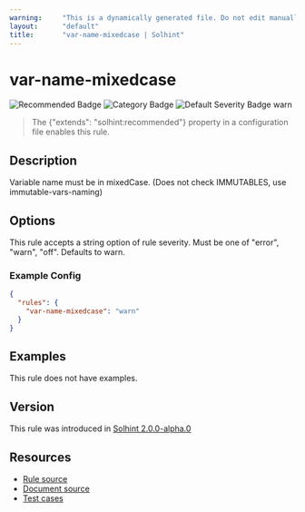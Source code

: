 ```yaml
---
warning:     "This is a dynamically generated file. Do not edit manually."
layout:      "default"
title:       "var-name-mixedcase | Solhint"
---
```


# var-name-mixedcase
![Recommended Badge](https://img.shields.io/badge/-Recommended-brightgreen)
![Category Badge](https://img.shields.io/badge/-Style%20Guide%20Rules-informational)
![Default Severity Badge warn](https://img.shields.io/badge/Default%20Severity-warn-yellow)
> The {"extends": "solhint:recommended"} property in a configuration file enables this rule.


## Description
Variable name must be in mixedCase. (Does not check IMMUTABLES, use immutable-vars-naming)

## Options
This rule accepts a string option of rule severity. Must be one of "error", "warn", "off". Defaults to warn.

### Example Config
```json
{
  "rules": {
    "var-name-mixedcase": "warn"
  }
}
```


## Examples
This rule does not have examples.

## Version
This rule was introduced in [Solhint 2.0.0-alpha.0](https://github.com/protofire/solhint/blob/v2.0.0-alpha.0)

## Resources
- [Rule source](https://github.com/protofire/solhint/blob/master/lib/rules/naming/var-name-mixedcase.js)
- [Document source](https://github.com/protofire/solhint/blob/master/docs/rules/naming/var-name-mixedcase.md)
- [Test cases](https://github.com/protofire/solhint/blob/master/test/rules/naming/var-name-mixedcase.js)
